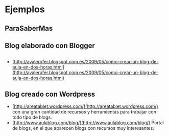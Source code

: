 # Ejemplos

## ParaSaberMas

## 

## Blog elaborado con Blogger

## 

* [http://avalerofer.blogspot.com.es/2009/05/como-crear-un-blog-de-aula-en-dos-horas.html](http://avalerofer.blogspot.com.es/2009/05/como-crear-un-blog-de-aula-en-dos-horas.html)

## 

## Blog creado con Wordpress

* [http://areatablet.wordpress.com/](http://areatablet.wordpress.com/) con una gran cantidad de recursos y herramientas para trabajar con todo tipo de blogs.
* [http://www.aulablog.com/blog/](http://www.aulablog.com/blog/) Portal de blogs, en el que aparecen blogs con recursos muy interesantes.



